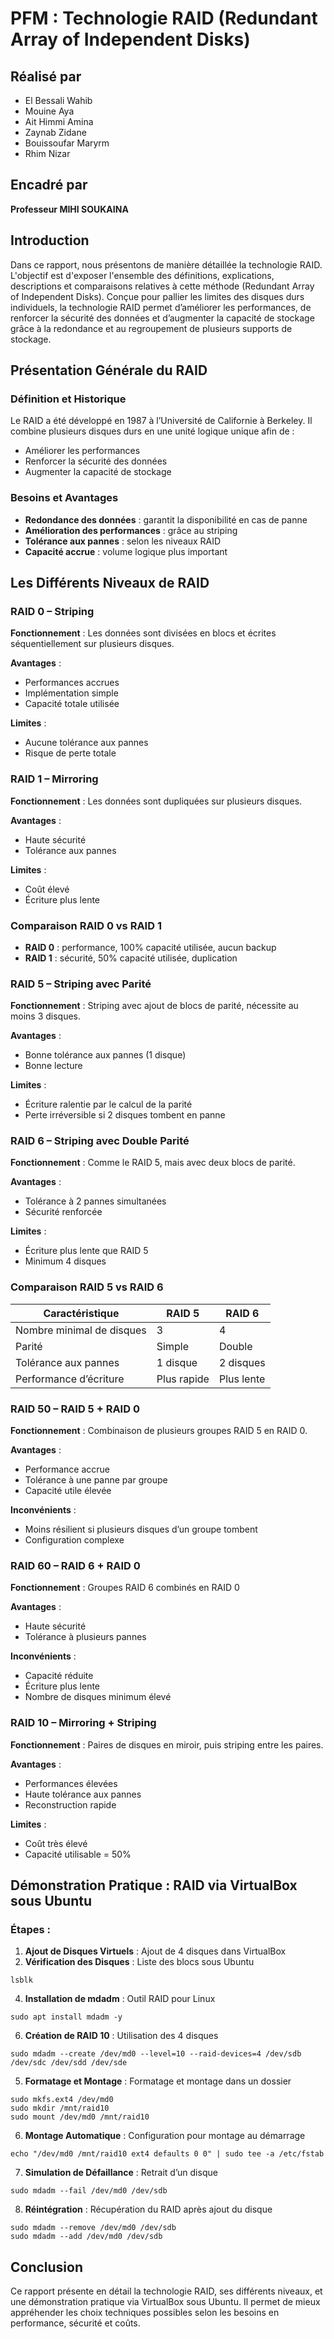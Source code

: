 # PFM : Technologie RAID (Redundant Array of Independent Disks)

## Réalisé par
- El Bessali Wahib
- Mouine Aya
- Ait Himmi Amina
- Zaynab Zidane
- Bouissoufar Maryrm
- Rhim Nizar

## Encadré par
**Professeur MIHI SOUKAINA**

## Introduction
Dans ce rapport, nous présentons de manière détaillée la technologie RAID. L'objectif est d'exposer l'ensemble des définitions, explications, descriptions et comparaisons relatives à cette méthode (Redundant Array of Independent Disks). Conçue pour pallier les limites des disques durs individuels, la technologie RAID permet d’améliorer les performances, de renforcer la sécurité des données et d’augmenter la capacité de stockage grâce à la redondance et au regroupement de plusieurs supports de stockage.

## Présentation Générale du RAID
### Définition et Historique
Le RAID a été développé en 1987 à l’Université de Californie à Berkeley. Il combine plusieurs disques durs en une unité logique unique afin de :
- Améliorer les performances
- Renforcer la sécurité des données
- Augmenter la capacité de stockage

### Besoins et Avantages
- **Redondance des données** : garantit la disponibilité en cas de panne
- **Amélioration des performances** : grâce au striping
- **Tolérance aux pannes** : selon les niveaux RAID
- **Capacité accrue** : volume logique plus important

## Les Différents Niveaux de RAID

### RAID 0 – Striping
**Fonctionnement** : Les données sont divisées en blocs et écrites séquentiellement sur plusieurs disques.

**Avantages** :
- Performances accrues
- Implémentation simple
- Capacité totale utilisée

**Limites** :
- Aucune tolérance aux pannes
- Risque de perte totale

### RAID 1 – Mirroring
**Fonctionnement** : Les données sont dupliquées sur plusieurs disques.

**Avantages** :
- Haute sécurité
- Tolérance aux pannes

**Limites** :
- Coût élevé
- Écriture plus lente

### Comparaison RAID 0 vs RAID 1
- **RAID 0** : performance, 100% capacité utilisée, aucun backup
- **RAID 1** : sécurité, 50% capacité utilisée, duplication

### RAID 5 – Striping avec Parité
**Fonctionnement** : Striping avec ajout de blocs de parité, nécessite au moins 3 disques.

**Avantages** :
- Bonne tolérance aux pannes (1 disque)
- Bonne lecture

**Limites** :
- Écriture ralentie par le calcul de la parité
- Perte irréversible si 2 disques tombent en panne

### RAID 6 – Striping avec Double Parité
**Fonctionnement** : Comme le RAID 5, mais avec deux blocs de parité.

**Avantages** :
- Tolérance à 2 pannes simultanées
- Sécurité renforcée

**Limites** :
- Écriture plus lente que RAID 5
- Minimum 4 disques

### Comparaison RAID 5 vs RAID 6
| Caractéristique         | RAID 5 | RAID 6 |
|--------------------------|--------|--------|
| Nombre minimal de disques | 3      | 4      |
| Parité                  | Simple | Double |
| Tolérance aux pannes     | 1 disque | 2 disques |
| Performance d’écriture   | Plus rapide | Plus lente |

### RAID 50 – RAID 5 + RAID 0
**Fonctionnement** : Combinaison de plusieurs groupes RAID 5 en RAID 0.

**Avantages** :
- Performance accrue
- Tolérance à une panne par groupe
- Capacité utile élevée

**Inconvénients** :
- Moins résilient si plusieurs disques d’un groupe tombent
- Configuration complexe

### RAID 60 – RAID 6 + RAID 0
**Fonctionnement** : Groupes RAID 6 combinés en RAID 0

**Avantages** :
- Haute sécurité
- Tolérance à plusieurs pannes

**Inconvénients** :
- Capacité réduite
- Écriture plus lente
- Nombre de disques minimum élevé

### RAID 10 – Mirroring + Striping
**Fonctionnement** : Paires de disques en miroir, puis striping entre les paires.

**Avantages** :
- Performances élevées
- Haute tolérance aux pannes
- Reconstruction rapide

**Limites** :
- Coût très élevé
- Capacité utilisable = 50%

## Démonstration Pratique : RAID via VirtualBox sous Ubuntu
### Étapes :
1. **Ajout de Disques Virtuels** : Ajout de 4 disques dans VirtualBox 
2. **Vérification des Disques** : Liste des blocs sous Ubuntu
```
lsblk
 ```
4. **Installation de mdadm** : Outil RAID pour Linux
```
sudo apt install mdadm -y
```
6. **Création de RAID 10** : Utilisation des 4 disques
```
sudo mdadm --create /dev/md0 --level=10 --raid-devices=4 /dev/sdb /dev/sdc /dev/sdd /dev/sde
```
5. **Formatage et Montage** : Formatage et montage dans un dossier
```
sudo mkfs.ext4 /dev/md0
sudo mkdir /mnt/raid10
sudo mount /dev/md0 /mnt/raid10
```
6. **Montage Automatique** : Configuration pour montage au démarrage
```
echo "/dev/md0 /mnt/raid10 ext4 defaults 0 0" | sudo tee -a /etc/fstab
```
7. **Simulation de Défaillance** : Retrait d’un disque
```
sudo mdadm --fail /dev/md0 /dev/sdb
```
8. **Réintégration** : Récupération du RAID après ajout du disque
```
sudo mdadm --remove /dev/md0 /dev/sdb
sudo mdadm --add /dev/md0 /dev/sdb
```

## Conclusion
Ce rapport présente en détail la technologie RAID, ses différents niveaux, et une démonstration pratique via VirtualBox sous Ubuntu. Il permet de mieux appréhender les choix techniques possibles selon les besoins en performance, sécurité et coûts.

